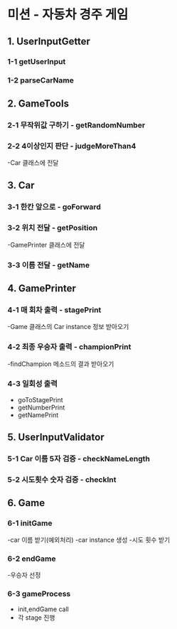 # 미션 - 자동차 경주 게임

## 1. UserInputGetter

### 1-1 getUserInput
### 1-2 parseCarName

## 2. GameTools

### 2-1 무작위값 구하기 - getRandomNumber
### 2-2 4이상인지 판단 - judgeMoreThan4
-Car 클래스에 전달


## 3. Car

### 3-1 한칸 앞으로 - goForward
### 3-2 위치 전달 - getPosition
-GamePrinter 클래스에 전달
### 3-3 이름 전달 - getName

## 4. GamePrinter

### 4-1 매 회차 출력 - stagePrint
-Game 클래스의 Car instance 정보 받아오기
### 4-2 최종 우승자 출력 - championPrint
-findChampion 메소드의 결과 받아오기
### 4-3 일회성 출력
- goToStagePrint
- getNumberPrint
- getNamePrint

## 5. UserInputValidator

### 5-1 Car 이름 5자 검증 - checkNameLength
### 5-2 시도횟수 숫자 검증 - checkInt

## 6. Game

### 6-1 initGame
-car 이름 받기(예외처리)
-car instance 생성
-시도 횟수 받기

### 6-2 endGame
-우승자 선정

### 6-3 gameProcess
- init,endGame call
- 각 stage 진행
